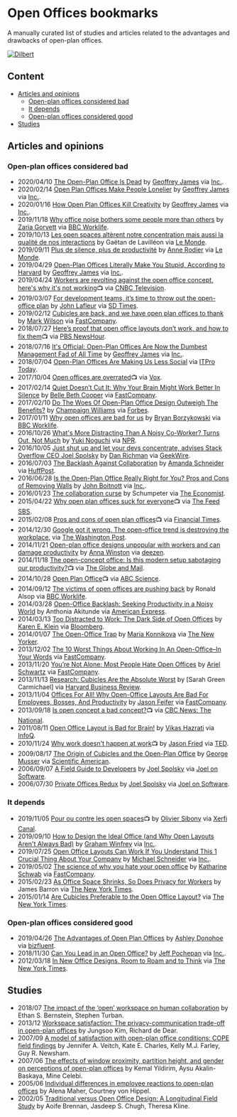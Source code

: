 # Open Offices bookmarks
A manually curated list of studies and articles related to the advantages and drawbacks of open-plan offices.

[![Dilbert](https://assets.amuniversal.com/97194cc0cbed0130f1a6001dd8b71c47)](https://dilbert.com/strip/2013-08-03)

## Content
* [Articles and opinions](#articles-and-opinions)
  * [Open-plan offices considered bad](#open-plan-offices-considered-bad)
  * [It depends](#it-depends)
  * [Open-plan offices considered good](#open-plan-offices-considered-good)
* [Studies](#studies)

## Articles and opinions
### Open-plan offices considered bad
* 2020/04/10 [The Open-Plan Office Is Dead](https://www.inc.com/geoffrey-james/the-open-plan-office-is-dead.html) by [Geoffrey James](https://twitter.com/Sales_Source) via [Inc.](https://www.inc.com/).
* 2020/02/14 [Open Plan Offices Make People Lonelier](https://www.inc.com/geoffrey-james/open-plan-offices-make-people-lonelier.html) by [Geoffrey James](https://twitter.com/Sales_Source) via [Inc.](https://www.inc.com/).
* 2020/01/16 [How Open Plan Offices Kill Creativity](https://www.inc.com/geoffrey-james/how-open-plan-offices-kill-creativity.html) by [Geoffrey James](https://twitter.com/Sales_Source) via [Inc.](https://www.inc.com/).
* 2019/11/18 [Why office noise bothers some people more than others](https://www.bbc.com/worklife/article/20191115-office-noise-acceptable-levels-personality-type) by [Zaria Gorvett](https://twitter.com/ZariaGorvett) via [BBC Worklife](https://www.bbc.com/worklife).
* 2019/10/13 [Les open spaces altèrent notre concentration mais aussi la qualité de nos interactions](https://www.lemonde.fr/emploi/article/2019/10/13/les-open-spaces-alterent-notre-concentration-mais-aussi-la-qualite-de-nos-interactions_6015310_1698637.html) by Gaëtan de Lavilléon via [Le Monde](https://www.lemonde.fr/).
* 2019/09/11 [Plus de silence, plus de productivité](https://www.lemonde.fr/emploi/article/2019/09/11/plus-de-silence-plus-de-productivite_5508921_1698637.html) by [Anne Rodier](https://twitter.com/Anne_Rodier) via  [Le Monde](https://www.lemonde.fr/).
* 2019/04/29 [Open-Plan Offices Literally Make You Stupid, According to Harvard](https://www.inc.com/geoffrey-james/open-plan-offices-literally-make-you-stupid-according-to-harvard.html) by [Geoffrey James](https://twitter.com/Sales_Source) via [Inc.](https://www.inc.com/).
* 2019/04/24 [Workers are revolting against the open office concept, here's why it's not working](https://www.youtube.com/watch?v=pcAliBlCJS0):tv: via [CNBC Television](https://www.youtube.com/channel/UCrp_UI8XtuYfpiqluWLD7Lw).
* 2019/03/07 [For development teams, it’s time to throw out the open-office plan](https://sdtimes.com/softwaredev/for-development-teams-its-time-to-throw-out-the-open-office-plan/) by [John Lafleur](https://twitter.com/JeanLafleur) via [SD Times](https://sdtimes.com/).
* 2019/02/12 [Cubicles are back, and we have open plan offices to thank](https://www.fastcompany.com/90305213/the-hip-new-open-plan-office-trend-cubicles) by [Mark Wilson](https://twitter.com/ctrlzee) via [FastCompany](https://www.fastcompany.com/).
* 2018/07/27 [Here’s proof that open office layouts don’t work, and how to fix them](https://www.youtube.com/watch?v=jL5XwZJ0410):tv: via [PBS NewsHour](https://www.youtube.com/channel/UC6ZFN9Tx6xh-skXCuRHCDpQ).
* 2018/07/16 [It's Official: Open-Plan Offices Are Now the Dumbest Management Fad of All Time](https://www.inc.com/geoffrey-james/its-official-open-plan-offices-are-now-dumbest-management-fad-of-all-time.html) by [Geoffrey James](https://twitter.com/Sales_Source) via [Inc.](https://www.inc.com/).
* 2018/07/04 [Open-Plan Offices Are Making Us Less Social](https://www.itprotoday.com/collaboration/open-plan-offices-are-making-us-less-social) via [ITPro Today](https://www.itprotoday.com/).
* 2017/10/04 [Open offices are overrated](https://www.youtube.com/watch?v=-p6WWRarjNs):tv: via [Vox](https://www.youtube.com/channel/UCLXo7UDZvByw2ixzpQCufnA).
* 2017/02/14 [Quiet Doesn’t Cut It: Why Your Brain Might Work Better In Silence](https://www.fastcompany.com/3068168/quiet-doesnt-cut-it-why-your-brain-might-work-better-in-silence) by [Belle Beth Cooper](https://twitter.com/BelleBCooper) via [FastCompany](https://www.fastcompany.com/).
* 2017/02/10 [Do The Woes Of Open-Plan Office Design Outweigh The Benefits?](https://www.forbes.com/sites/bisnow/2017/02/10/do-the-woes-of-open-plan-office-design-outweigh-the-benefits/) by [Champaign Williams](https://twitter.com/cwilliams060590) via [Forbes](https://www.forbes.com/).
* 2017/01/11 [Why open offices are bad for us](https://www.bbc.com/worklife/article/20170105-open-offices-are-damaging-our-memories) by [Bryan Borzykowski](https://twitter.com/bborzyko) via [BBC Worklife](https://www.bbc.com/worklife).
* 2016/10/26 [What's More Distracting Than A Noisy Co-Worker? Turns Out, Not Much](https://www.npr.org/2016/10/26/498850659/what-s-more-distracting-than-a-noisy-coworker-not-much) by [Yuki Noguchi](https://twitter.com/Yukinoguchi) via [NPR](https://www.npr.org/).
* 2016/10/05 [Just shut up and let your devs concentrate, advises Stack Overflow CEO Joel Spolsky](https://www.geekwire.com/2016/just-shut-let-devs-concentrate-programming-expert-advises/) by [Dan Richman](https://twitter.com/danielarichman) via [GeekWire](https://www.geekwire.com/).
* 2016/07/03 [The Backlash Against Collaboration](https://www.huffpost.com/entry/the-backlash-against-coll_b_9392040) by [Amanda Schneider](https://www.twitter.com/CCGfounder) via [HuffPost](https://www.huffpost.com/).
* 2016/06/28 [Is the Open-Plan Office Really Right for You? Pros and Cons of Removing Walls](https://www.inc.com/john-boitnott/is-the-open-plan-office-really-right-for-you-pros-and-cons-of-removing-walls.html) by [John Boitnott](https://twitter.com/jboitnott) via [Inc.](https://www.inc.com/).
* 2016/01/23 [The collaboration curse](https://www.economist.com/business/2016/01/23/the-collaboration-curse) by Schumpeter via [The Economist](https://www.economist.com/).
* 2015/04/22 [Why open plan offices suck for everyone](https://www.youtube.com/watch?v=lOLCgZ_WvIo):tv: via [The Feed SBS](https://www.youtube.com/watch?v=lOLCgZ_WvIo).
* 2015/02/08 [Pros and cons of open plan offices](https://www.youtube.com/watch?v=n_0Q9-DeKpc):tv: via [Financial Times](https://www.youtube.com/channel/UCoUxsWakJucWg46KW5RsvPw).
* 2014/12/30 [Google got it wrong. The open-office trend is destroying the workplace.](https://www.washingtonpost.com/posteverything/wp/2014/12/30/google-got-it-wrong-the-open-office-trend-is-destroying-the-workplace/) via [The Washington Post](https://www.washingtonpost.com/).
* 2014/11/21 [Open-plan office designs unpopular with workers and can damage productivity](https://www.dezeen.com/2014/11/21/open-plan-office-designs-unpopular-with-workers-damage-productivity/) by [Anna Winston](https://twitter.com/AnnaWinston) via [deezen](https://www.dezeen.com/).
* 2014/11/18 [The open-concept office: Is this modern setup sabotaging our productivity?](https://www.youtube.com/watch?v=DDlJ5zrnc5I):tv: via [The Globe and Mail](https://www.youtube.com/channel/UCsZYUb8C_19bWOCKF9jRwSg).
* 2014/10/28 [Open Plan Office](https://www.youtube.com/watch?v=8nYWnu9dxlk):tv: via [ABC Science](https://www.youtube.com/channel/UCR_kFbcwWy1cKLCkmcMf4lg).
* 2014/09/12 [The victims of open offices are pushing back](https://www.bbc.com/worklife/article/20140911-open-office-victims-push-back) by Ronald Alsop via [BBC Worklife](https://www.bbc.com/worklife).
* 2014/03/28 [Open-Office Backlash: Seeking Productivity in a Noisy World](https://www.americanexpress.com/en-us/business/trends-and-insights/articles/open-office-backlash-seeking-productivity-in-a-noisy-world/) by Anthonia Akitunde via [American Express](https://www.americanexpress.com/).
* 2014/03/13 [Too Distracted to Work: The Dark Side of Open Offices](https://www.bloomberg.com/news/articles/2014-03-13/too-distracted-to-work-the-dark-side-of-open-offices) by [Karen E. Klein](https://twitter.com/kareneklein) via [Bloomberg](https://www.bloomberg.com/).
* 2014/01/07 [The Open-Office Trap](https://www.newyorker.com/business/currency/the-open-office-trap) by [Maria Konnikova](https://twitter.com/mkonnikova) via [The New Yorker](https://www.newyorker.com/).
* 2013/12/02 [The 10 Worst Things About Working In An Open-Office–In Your Words](https://www.fastcompany.com/3022456/the-10-worst-things-about-working-in-an-open-office-in-your-words) via [FastCompany](https://www.fastcompany.com/).
* 2013/11/20 [You’re Not Alone: Most People Hate Open Offices](https://www.fastcompany.com/3021713/youre-not-alone-most-people-hate-open-offices) by [Ariel Schwartz](https://twitter.com/arielhs) via [FastCompany](https://www.fastcompany.com/).
* 2013/11/13 [Research: Cubicles Are the Absolute Worst](https://hbr.org/2013/11/research-cubicles-are-the-absolute-worst) by [Sarah Green Carmichael] via [Harvard Business Review](https://hbr.org/).
* 2013/11/04 [Offices For All! Why Open-Office Layouts Are Bad For Employees, Bosses, And Productivity](https://www.fastcompany.com/3019758/offices-for-all-why-open-office-layouts-are-bad-for-employees-bosses-and-productivity) by [Jason Feifer](https://twitter.com/heyfeifer) via [FastCompany](https://www.fastcompany.com/).
* 2013/09/18 [Is open concept a bad concept?](https://www.youtube.com/watch?v=SZI2yYfTJSU):tv: via [CBC News: The National](https://www.youtube.com/channel/UCKjU3KzdbJE1EFcHVqXC3_g).
* 2011/08/11 [Open Office Layout is Bad for Brain!](https://www.infoq.com/news/2011/08/open-office-layout/) by [Vikas Hazrati](https://twitter.com/vhazrati) via [InfoQ](https://www.infoq.com/).
* 2010/11/24 [Why work doesn't happen at work](https://www.youtube.com/watch?v=5XD2kNopsUs):tv: by [Jason Fried](https://twitter.com/jasonfried) via [TED](https://www.youtube.com/channel/UCAuUUnT6oDeKwE6v1NGQxug).
* 2009/08/17 [The Origin of Cubicles and the Open-Plan Office](https://www.scientificamerican.com/article/the-origin-of-cubicles-an/) by [George Musser](https://twitter.com/gmusser) via [Scientific American](https://www.scientificamerican.com/).
* 2006/09/07 [A Field Guide to Developers](https://www.joelonsoftware.com/2006/09/07/a-field-guide-to-developers-2/) by [Joel Spolsky](https://twitter.com/spolsky) via [Joel on Software](https://www.joelonsoftware.com/).
* 2006/07/30 [Private Offices Redux](https://www.joelonsoftware.com/2006/07/30/private-offices-redux/) by [Joel Spolsky](https://twitter.com/spolsky) via [Joel on Software](https://www.joelonsoftware.com/).

### It depends
* 2019/11/05 [Pour ou contre les open spaces](https://www.youtube.com/watch?v=IaRmZUs4TOU):tv: by [Olivier Sibony](https://twitter.com/SibOliv) via [Xerfi Canal](https://www.youtube.com/channel/UClLFPD1pu0nVTR_Y8NCpXJQ).
* 2019/09/10 [How to Design the Ideal Office (and Why Open Layouts Aren't Always Bad)](https://www.inc.com/graham-winfrey/workplace-experts-open-plan-office-brian-chen-room-harvard-study.html) by [Graham Winfrey](https://twitter.com/GrahamWinfrey) via [Inc.](https://www.inc.com/).
* 2019/07/25 [Open Office Layouts Can Work If You Understand This 1 Crucial Thing About Your Company](https://www.inc.com/michael-schneider/open-office-layouts-can-work-if-you-understand-this-1-crucial-thing-about-your-company.html) by [Michael Schneider](https://twitter.com/MSchneiderTwts) via [Inc.](https://www.inc.com/).
* 2019/05/02 [The science of why you hate your open office](https://www.fastcompany.com/90342214/the-science-of-why-you-hate-your-open-office) by [Katharine Schwab](https://twitter.com/kschwabable) via [FastCompany](https://www.fastcompany.com/).
* 2015/02/23 [As Office Space Shrinks, So Does Privacy for Workers](https://www.nytimes.com/2015/02/23/nyregion/as-office-space-shrinks-so-does-privacy-for-workers.html) by James Barron via [The New York Times](https://www.nytimes.com/).
* 2015/01/14 [Are Cubicles Preferable to the Open Office Layout?](https://www.nytimes.com/roomfordebate/2015/01/14/are-cubicles-preferable-to-the-open-office-layout) via [The New York Times](https://www.nytimes.com/).

### Open-plan offices considered good
* 2019/04/26 [The Advantages of Open Plan Offices](https://bizfluent.com/list-6775656-advantages-open-plan-offices.html) by [Ashley Donohoe]() via [bizfluent](https://bizfluent.com/).
* 2018/11/30 [Can You Lead in an Open Office?](https://www.inc.com/jeff-pochepan/can-you-lead-in-an-open-office.html) by [Jeff Pochepan](https://twitter.com/StrongProjInc) via [Inc.](https://www.inc.com/).
* 2012/03/18 [In New Office Designs, Room to Roam and to Think](https://www.nytimes.com/2012/03/18/business/new-office-designs-offer-room-to-roam-and-to-think.html) via [The New York Times](https://www.nytimes.com/).

## Studies
* 2018/07 [The impact of the ‘open’ workspace on human collaboration](https://doi.org/10.1098/rstb.2017.0239) by Ethan S. Bernstein, Stephen Turban.
* 2013/12 [Workspace satisfaction: The privacy-communication trade-off in open-plan offices](https://doi.org/10.1016/j.jenvp.2013.06.007) by Jungsoo Kim, Richard de Dear.
* 2007/09 [A model of satisfaction with open-plan office conditions: COPE field findings](https://doi.org/10.1016/j.jenvp.2007.04.002) by Jennifer A. Veitch, Kate E. Charles, Kelly M.J. Farley, Guy R. Newsham.
* 2007/06 [The effects of window proximity, partition height, and gender on perceptions of open-plan offices](https://doi.org/10.1016/j.jenvp.2007.01.004) by Kemal Yildirim, Aysu Akalin-Baskaya, Mine Celebi.
* 2005/06 [Individual differences in employee reactions to open-plan offices](https://doi.org/10.1016/j.jenvp.2005.05.002) by Alena Maher, Courtney von Hippel.
* 2002/05 [Traditional versus Open Office Design: A Longitudinal Field Study](https://doi.org/10.1177%2F0013916502034003001) by Aoife Brennan, Jasdeep S. Chugh, Theresa Kline.